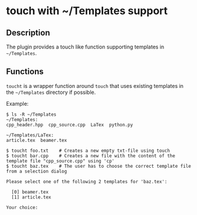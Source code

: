 # touch with ~/Templates support

## Description

The plugin provides a touch like function supporting templates in `~/Templates`.

## Functions

`toucht` is a wrapper function around `touch` that uses existing templates in the `~/Templates` directory if possible.

Example: <br />
```
$ ls -R ~/Templates
~/Templates:
cpp_header.hpp  cpp_source.cpp  LaTex  python.py

~/Templates/LaTex:
article.tex  beamer.tex

$ toucht foo.txt    # Creates a new empty txt-file using touch
$ toucht bar.cpp    # Creates a new file with the content of the template file "cpp_source.cpp" using 'cp'
$ toucht baz.tex    # The user has to choose the correct template file from a selection dialog

Please select one of the following 2 templates for 'baz.tex':

  [0] beamer.tex
  [1] article.tex

Your choice:
```
